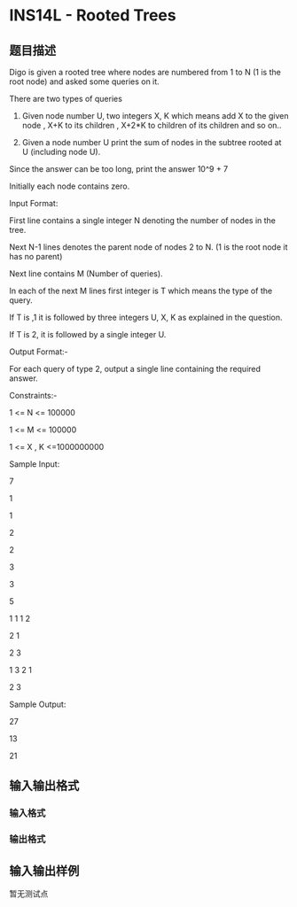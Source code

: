 # INS14L - Rooted Trees

## 题目描述

Digo is given a rooted tree where nodes are numbered from 1 to N (1 is the root node) and asked some queries on it.

There are two types of queries

1) Given node number U, two integers X, K which means add X to the given node , X+K to its children , X+2\*K to children of its children and so on..

2) Given a node number U print the sum of nodes in the subtree rooted at U (including node U).

Since the answer can be too long, print the answer 10^9 + 7

Initially each node contains zero.

Input Format:

First line contains a single integer N denoting the number of nodes in the tree.

Next N-1 lines denotes the parent node of nodes 2 to N. (1 is the root node it has no parent)

Next line contains M (Number of queries).

In each of the next M lines first integer is T which means the type of the query.

If T is ,1 it is followed by three integers U, X, K as explained in the question.

If T is 2, it is followed by a single integer U.

Output Format:-

For each query of type 2, output a single line containing the required answer.

Constraints:-

1 <= N <= 100000

1 <= M <= 100000

1 <= X , K <=1000000000

Sample Input:

7

1

1

2

2

3

3

5

1 1 1 2

2 1

2 3

1 3 2 1

2 3

Sample Output:

27

13

21

## 输入输出格式

### 输入格式

### 输出格式

## 输入输出样例

暂无测试点

